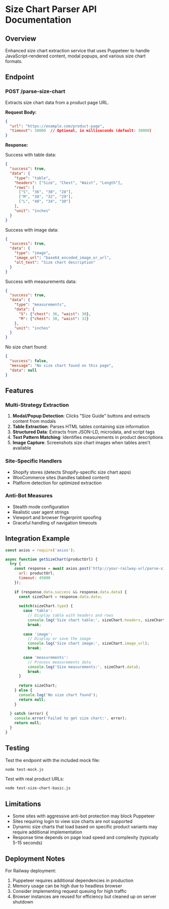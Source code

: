 # Size Chart Parser API Documentation

## Overview
Enhanced size chart extraction service that uses Puppeteer to handle JavaScript-rendered content, modal popups, and various size chart formats.

## Endpoint

### POST /parse-size-chart

Extracts size chart data from a product page URL.

**Request Body:**
```json
{
  "url": "https://example.com/product-page",
  "timeout": 30000  // Optional, in milliseconds (default: 30000)
}
```

**Response:**

Success with table data:
```json
{
  "success": true,
  "data": {
    "type": "table",
    "headers": ["Size", "Chest", "Waist", "Length"],
    "rows": [
      ["S", "36", "30", "28"],
      ["M", "38", "32", "29"],
      ["L", "40", "34", "30"]
    ],
    "unit": "inches"
  }
}
```

Success with image data:
```json
{
  "success": true,
  "data": {
    "type": "image",
    "image_url": "base64_encoded_image_or_url",
    "alt_text": "Size chart description"
  }
}
```

Success with measurements data:
```json
{
  "success": true,
  "data": {
    "type": "measurements",
    "data": {
      "S": {"chest": 36, "waist": 30},
      "M": {"chest": 38, "waist": 32}
    },
    "unit": "inches"
  }
}
```

No size chart found:
```json
{
  "success": false,
  "message": "No size chart found on this page",
  "data": null
}
```

## Features

### Multi-Strategy Extraction
1. **Modal/Popup Detection**: Clicks "Size Guide" buttons and extracts content from modals
2. **Table Extraction**: Parses HTML tables containing size information
3. **Structured Data**: Extracts from JSON-LD, microdata, and script tags
4. **Text Pattern Matching**: Identifies measurements in product descriptions
5. **Image Capture**: Screenshots size chart images when tables aren't available

### Site-Specific Handlers
- Shopify stores (detects Shopify-specific size chart apps)
- WooCommerce sites (handles tabbed content)
- Platform detection for optimized extraction

### Anti-Bot Measures
- Stealth mode configuration
- Realistic user agent strings
- Viewport and browser fingerprint spoofing
- Graceful handling of navigation timeouts

## Integration Example

```javascript
const axios = require('axios');

async function getSizeChart(productUrl) {
  try {
    const response = await axios.post('http://your-railway-url/parse-size-chart', {
      url: productUrl,
      timeout: 45000
    });
    
    if (response.data.success && response.data.data) {
      const sizeChart = response.data.data;
      
      switch(sizeChart.type) {
        case 'table':
          // Display table with headers and rows
          console.log('Size chart table:', sizeChart.headers, sizeChart.rows);
          break;
          
        case 'image':
          // Display or save the image
          console.log('Size chart image:', sizeChart.image_url);
          break;
          
        case 'measurements':
          // Process measurements data
          console.log('Size measurements:', sizeChart.data);
          break;
      }
      
      return sizeChart;
    } else {
      console.log('No size chart found');
      return null;
    }
    
  } catch (error) {
    console.error('Failed to get size chart:', error);
    return null;
  }
}
```

## Testing

Test the endpoint with the included mock file:
```bash
node test-mock.js
```

Test with real product URLs:
```bash
node test-size-chart-basic.js
```

## Limitations

- Some sites with aggressive anti-bot protection may block Puppeteer
- Sites requiring login to view size charts are not supported
- Dynamic size charts that load based on specific product variants may require additional implementation
- Response time depends on page load speed and complexity (typically 5-15 seconds)

## Deployment Notes

For Railway deployment:
1. Puppeteer requires additional dependencies in production
2. Memory usage can be high due to headless browser
3. Consider implementing request queuing for high traffic
4. Browser instances are reused for efficiency but cleaned up on server shutdown